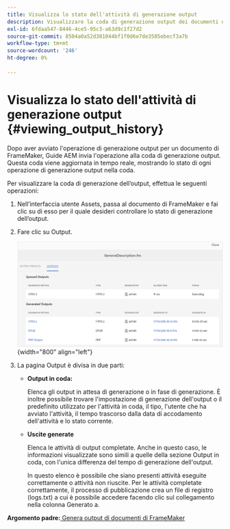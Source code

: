 ```yaml
---
title: Visualizza lo stato dell'attività di generazione output
description: Visualizzare la coda di generazione output dei documenti di FrameMaker. Scopri come visualizzare lo stato di un’attività di generazione output.
exl-id: 6fdaa547-8446-4ce5-95c3-a63d9c1f27d2
source-git-commit: 8504a0a52d381044bf1f0d6e7de3585ebecf3a7b
workflow-type: tm+mt
source-wordcount: '246'
ht-degree: 0%

---
```


# Visualizza lo stato dell&#39;attività di generazione output {#viewing_output_history}

Dopo aver avviato l&#39;operazione di generazione output per un documento di FrameMaker, Guide AEM invia l&#39;operazione alla coda di generazione output. Questa coda viene aggiornata in tempo reale, mostrando lo stato di ogni operazione di generazione output nella coda.

Per visualizzare la coda di generazione dell’output, effettua le seguenti operazioni:

1. Nell’interfaccia utente Assets, passa al documento di FrameMaker e fai clic su di esso per il quale desideri controllare lo stato di generazione dell’output.

1. Fare clic su Output.

   ![](images/output-queued-fm.png){width="800" align="left"}

1. La pagina Output è divisa in due parti:

   - **Output in coda:**

     Elenca gli output in attesa di generazione o in fase di generazione. È inoltre possibile trovare l&#39;impostazione di generazione dell&#39;output o il predefinito utilizzato per l&#39;attività in coda, il tipo, l&#39;utente che ha avviato l&#39;attività, il tempo trascorso dalla data di accodamento dell&#39;attività e lo stato corrente.

   - **Uscite generate**

     Elenca le attività di output completate. Anche in questo caso, le informazioni visualizzate sono simili a quelle della sezione Output in coda, con l&#39;unica differenza del tempo di generazione dell&#39;output.

     In questo elenco è possibile che siano presenti attività eseguite correttamente o attività non riuscite. Per le attività completate correttamente, il processo di pubblicazione crea un file di registro \(logs.txt\) a cui è possibile accedere facendo clic sul collegamento nella colonna Generato a.


**Argomento padre:**[ Genera output di documenti di FrameMaker](fm-output-generatation.md)
